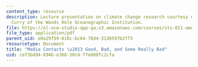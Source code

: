 ```yaml
---
content_type: resource
description: Lecture presentation on climate change research courtesy of Dr. William
  Curry of the Woods Hole Oceanographic Institution.
file: https://ol-ocw-studio-app-qa.s3.amazonaws.com/courses/sts-011-american-science-ethical-conflicts-and-political-choices-fall-2007/cef3bdd4694be36830c4f7e808fc2cfa_lec19_curry.pdf
file_type: application/pdf
parent_uid: e0a29f59-616c-bc64-78d4-3136597b2ff3
resourcetype: Document
title: "Media Contacts \u2013 Good, Bad, and Some Really Bad"
uid: cef3bdd4-694b-e368-30c4-f7e808fc2cfa
---
```

